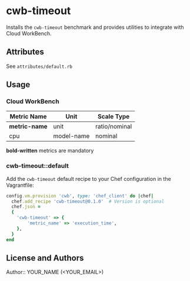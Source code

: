 # cwb-timeout

Installs the `cwb-timeout` benchmark and provides utilities to integrate with Cloud WorkBench.

## Attributes

See `attributes/default.rb`

## Usage

### Cloud WorkBench

| Metric Name                  | Unit              | Scale Type    |
| ---------------------------- | ----------------- | ------------- |
| **metric-name**              | unit              | ratio/nominal |
| cpu                          | model-name        | nominal       |

**bold-written** metrics are mandatory

### cwb-timeout::default

Add the `cwb-timeout` default recipe to your Chef configuration in the Vagrantfile:

```ruby
config.vm.provision 'cwb', type: 'chef_client' do |chef|
  chef.add_recipe 'cwb-timeout@0.1.0'  # Version is optional
  chef.json =
  {
    'cwb-timeout' => {
        'metric_name' => 'execution_time',
    },
  }
end
```

## License and Authors

Author:: YOUR_NAME (<YOUR_EMAIL>)
